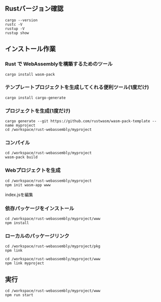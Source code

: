 ## Rustバージョン確認

```
cargo --version
rustc -V
rustup -V
rustup show
```

## インストール作業

### Rust で WebAssemblyを構築するためのツール

```
cargo install wasm-pack
```

### テンプレートプロジェクトを生成してくれる便利ツール(1度だけ)

```
cargo install cargo-generate
```

### プロジェクトを生成(1度だけ)

```
cargo generate --git https://github.com/rustwasm/wasm-pack-template --name myproject
cd /workspace/rust-webassembly/myproject
```

### コンパイル

```
cd /workspace/rust-webassembly/myproject
wasm-pack build
```

### Webプロジェクトを生成

```
cd /workspace/rust-webassembly/myproject
npm init wasm-app www
```
index.jsを編集


### 依存パッケージをインストール
```
cd /workspace/rust-webassembly/myproject/www
npm install
```

### ローカルのパッケージリンク

```
cd /workspace/rust-webassembly/myproject/pkg
npm link

cd /workspace/rust-webassembly/myproject/www
npm link myproject
```

## 実行

```
cd /workspace/rust-webassembly/myproject/www
npm run start
```
